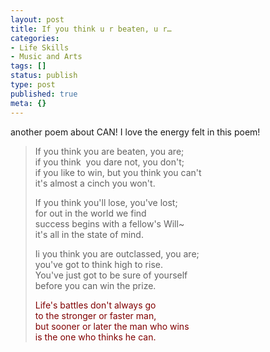 ```yaml
---
layout: post
title: If you think u r beaten, u r…
categories:
- Life Skills
- Music and Arts
tags: []
status: publish
type: post
published: true
meta: {}
---
```

<p>another poem about CAN! I love the energy felt in this poem!</p>
<blockquote><p>If you think you are beaten, you are;<br />
if you think  you dare not, you don't;<br />
if you like to win, but you think you can't<br />
it's almost a cinch you won't.</p>
<p>If you think you'll lose, you've lost;<br />
for out in the world we find<br />
success begins with a fellow's Will~<br />
it's all in the state of mind.</p>
<p>Ii you think you are outclassed, you are;<br />
you've got to think high to rise.<br />
You've just got to be sure of yourself<br />
before you can win the prize.</p>
<p><font color="#800000">Life's battles don't always go<br />
to the stronger or faster man,<br />
but sooner or later the man who wins<br />
is the one who thinks he can.</font></p></blockquote>
